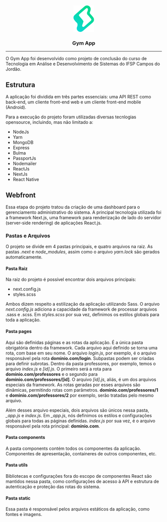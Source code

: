 <p align="center">
  <img alt="Gym App" src="./static/img/logo.png" height="85"/>
  <h3 align="center">Gym App</h3>
</p>

---

O Gym App foi desenvolvido como projeto de conclusão do curso de Tecnologia em Análise e Desenvolvimento de Sistemas do IFSP Campos do Jordão. 

## Estrutura

A aplicação foi dividida em três partes essenciais: uma API REST como back-end, um cliente front-end web e um cliente front-end mobile (Android). 

Para a execução do projeto foram utilizadas diversas tecnlogias opensource, incluindo, mas não limitado a:

- NodeJs
- Yarn
- MongoDB
- Express
- Bulma
- PassportJs
- Nodemailer
- ReactJs
- NextJs
- React Native

## Webfront

Essa etapa do projeto tratou da criação de uma dashboard para o gerenciamento administrativo do sistema. A principal tecnologia utilizada foi a framework Next.js, uma framework para renderização de lado do servidor (server-side rendering) de aplicações React.js.


### Pastas e Arquivos

O projeto se divide em 4 pastas principais, e quatro arquivos na raiz. As pastas *.next* e *node_modules*, assim como o arquivo *yarn.lock* são gerados automaticamente. 

#### Pasta Raiz

Na raiz do projeto é possível encontrar dois arquivos principais: 
- next.config.js
- styles.scss

Ambos dizem respeito a estilização da aplicação utilizando Sass. O arquivo *next.config.js* adiciona a capacidade da framework de processar arquivos .sass e .scss. Em *styles.scss* por sua vez, definimos os estilos globais para toda a aplicação. 

#### Pasta pages

Aqui são definidas páginas e as rotas da aplicação. É a única pasta obrigatória dentro da framework. Cada arquivo aqui definido se torna uma rota, com base em seu nome. O arquivo *login.js*, por exemplo, é o arquivo responsável pela rota **dominio.com/login**. Subpastas podem ser criadas para definir subrotas. Dentro da pasta professores, por exemplo, temos o arquivo *index.js* e *\[id\].js*. O primeiro será a rota para **dominio.com/professores** e o segundo para **dominio.com/professores/\[id\]**. O arquivo *\[id\].js*, aliás, é um dos arquivos especiais da framework. As rotas geradas por esses arquivos são dinâmicas, permitindo rotas com parâmetros. **dominio.com/professores/1** e **dominio.com/professores/2** por exemplo, serão tratadas pelo mesmo arquivo. 

Além desses arquivo especiais, dois arquivos são únicos nessa pasta, *\_app.js* e *index.js*. Em *\_app.js*, nós definimos os estilos e configurações globais para todas as páginas definidas. *index.js* por sua vez, é o arquivo responsável pela rota principal: **dominio.com**. 

#### Pasta components

A pasta components contém todos os componentes da aplicação. Componentes de apresentação, containeres de outros componentes, etc. 

#### Pasta utils

Bibliotecas e configurações fora do escopo de componentes React são mantidos nessa pasta, como configurações de acesso à API e estrutura de autenticação e proteção das rotas do sistema. 

#### Pasta static

Essa pasta é responsável pelos arquivos estáticos da aplicação, como fontes e imagens. 
